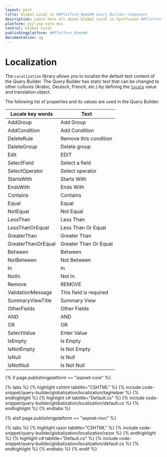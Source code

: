 ```yaml
---
layout: post
title: Global Local in ##Platform_Name## Query Builder Component
description: Learn here all about Global Local in Syncfusion ##Platform_Name## Query Builder component of Syncfusion Essential JS 2 and more.
platform: ej2-asp-core-mvc
control: Global Local
publishingplatform: ##Platform_Name##
documentation: ug
---
```



# Localization

The `Localization` library allows you to localize the default text content of the Query Builder. The Query Builder has static text that can be changed to other cultures (Arabic, Deutsch, French, etc.) by defining the [`locale`](https://help.syncfusion.com/cr/aspnetmvc-js2/Syncfusion.EJ2.QueryBuilder.QueryBuilder.html#Syncfusion_EJ2_QueryBuilder_QueryBuilder_Locale) value and translation object.

The following list of properties and its values are used in the Query Builder.

| Locale key words | Text |
| ------------ | ----------------------- |
| AddGroup  | Add Group |
| AddCondition  | Add Condition |
| DeleteRule | Remove this condition |
| DeleteGroup | Delete group |
| Edit | EDIT |
| SelectField | Select a field |
| SelectOperator | Select operator |
| StartsWith | Starts With|
| EndsWith | Ends With |
| Contains | Contains |
| Equal | Equal |
| NotEqual | Not Equal |
| LessThan | Less Than |
| LessThanOrEqual | Less Than Or Equal |
| GreaterThan | Greater Than |
| GreaterThanOrEqual | Greater Than Or Equal |
| Between | Between |
| NotBetween | Not Between|
| In | In |
| NotIn | Not In |
| Remove | REMOVE |
| ValidationMessage | This field is required |
| SummaryViewTitle | Summary View |
| OtherFields | Other Fields |
| AND | AND |
| OR | OR |
| SelectValue | Enter Value |
| IsEmpty | Is Empty |
| IsNotEmpty | Is Not Empty |
| IsNull | Is Null |
| IsNotNull | Is Not Null |

{% if page.publishingplatform == "aspnet-core" %}

{% tabs %}
{% highlight cshtml tabtitle="CSHTML" %}
{% include code-snippet/query-builder/globalization/localization/tagHelper %}
{% endhighlight %}
{% highlight c# tabtitle="Default.cs" %}
{% include code-snippet/query-builder/globalization/localization/default.cs %}
{% endhighlight %}
{% endtabs %}

{% elsif page.publishingplatform == "aspnet-mvc" %}

{% tabs %}
{% highlight razor tabtitle="CSHTML" %}
{% include code-snippet/query-builder/globalization/localization/razor %}
{% endhighlight %}
{% highlight c# tabtitle="Default.cs" %}
{% include code-snippet/query-builder/globalization/localization/default.cs %}
{% endhighlight %}
{% endtabs %}
{% endif %}

